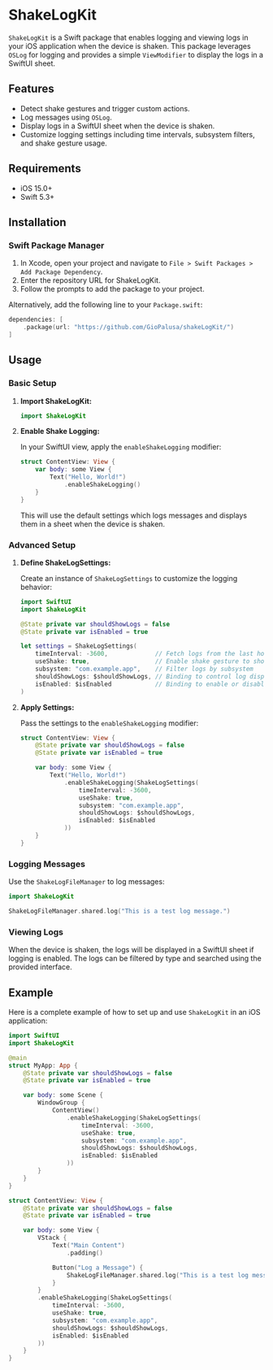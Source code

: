 # ShakeLogKit

`ShakeLogKit` is a Swift package that enables logging and viewing logs in your iOS application when the device is shaken. This package leverages `OSLog` for logging and provides a simple `ViewModifier` to display the logs in a SwiftUI sheet.

## Features

- Detect shake gestures and trigger custom actions.
- Log messages using `OSLog`.
- Display logs in a SwiftUI sheet when the device is shaken.
- Customize logging settings including time intervals, subsystem filters, and shake gesture usage.

## Requirements

- iOS 15.0+
- Swift 5.3+

## Installation

### Swift Package Manager

1. In Xcode, open your project and navigate to `File > Swift Packages > Add Package Dependency`.
2. Enter the repository URL for ShakeLogKit.
3. Follow the prompts to add the package to your project.

Alternatively, add the following line to your `Package.swift`:

```swift
dependencies: [
    .package(url: "https://github.com/GioPalusa/shakeLogKit/")
]
```

## Usage

### Basic Setup

1. **Import ShakeLogKit:**

   ```swift
   import ShakeLogKit
   ```

2. **Enable Shake Logging:**

   In your SwiftUI view, apply the `enableShakeLogging` modifier:

   ```swift
   struct ContentView: View {
       var body: some View {
           Text("Hello, World!")
               .enableShakeLogging()
       }
   }
   ```

   This will use the default settings which logs messages and displays them in a sheet when the device is shaken.

### Advanced Setup

1. **Define ShakeLogSettings:**

   Create an instance of `ShakeLogSettings` to customize the logging behavior:

   ```swift
   import SwiftUI
   import ShakeLogKit

   @State private var shouldShowLogs = false
   @State private var isEnabled = true

   let settings = ShakeLogSettings(
       timeInterval: -3600,             // Fetch logs from the last hour
       useShake: true,                  // Enable shake gesture to show logs
       subsystem: "com.example.app",    // Filter logs by subsystem
       shouldShowLogs: $shouldShowLogs, // Binding to control log display, from a button or a state
       isEnabled: $isEnabled            // Binding to enable or disable logging
   )
   ```

2. **Apply Settings:**

   Pass the settings to the `enableShakeLogging` modifier:

   ```swift
   struct ContentView: View {
       @State private var shouldShowLogs = false
       @State private var isEnabled = true

       var body: some View {
           Text("Hello, World!")
               .enableShakeLogging(ShakeLogSettings(
                   timeInterval: -3600,
                   useShake: true,
                   subsystem: "com.example.app",
                   shouldShowLogs: $shouldShowLogs,
                   isEnabled: $isEnabled
               ))
       }
   }
   ```

### Logging Messages

Use the `ShakeLogFileManager` to log messages:

```swift
import ShakeLogKit

ShakeLogFileManager.shared.log("This is a test log message.")
```

### Viewing Logs

When the device is shaken, the logs will be displayed in a SwiftUI sheet if logging is enabled. The logs can be filtered by type and searched using the provided interface.

## Example

Here is a complete example of how to set up and use `ShakeLogKit` in an iOS application:

```swift
import SwiftUI
import ShakeLogKit

@main
struct MyApp: App {
    @State private var shouldShowLogs = false
    @State private var isEnabled = true

    var body: some Scene {
        WindowGroup {
            ContentView()
                .enableShakeLogging(ShakeLogSettings(
                    timeInterval: -3600,
                    useShake: true,
                    subsystem: "com.example.app",
                    shouldShowLogs: $shouldShowLogs,
                    isEnabled: $isEnabled
                ))
        }
    }
}

struct ContentView: View {
    @State private var shouldShowLogs = false
    @State private var isEnabled = true

    var body: some View {
        VStack {
            Text("Main Content")
                .padding()

            Button("Log a Message") {
                ShakeLogFileManager.shared.log("This is a test log message.")
            }
        }
        .enableShakeLogging(ShakeLogSettings(
            timeInterval: -3600,
            useShake: true,
            subsystem: "com.example.app",
            shouldShowLogs: $shouldShowLogs,
            isEnabled: $isEnabled
        ))
    }
}
```
